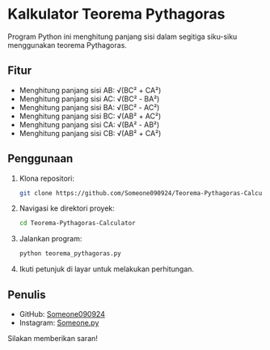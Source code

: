 # Kalkulator Teorema Pythagoras

Program Python ini menghitung panjang sisi dalam segitiga siku-siku menggunakan teorema Pythagoras.

## Fitur

- Menghitung panjang sisi AB: √(BC² + CA²)
- Menghitung panjang sisi AC: √(BC² - BA²)
- Menghitung panjang sisi BA: √(BC² - AC²)
- Menghitung panjang sisi BC: √(AB² + AC²)
- Menghitung panjang sisi CA: √(BA² - AB²)
- Menghitung panjang sisi CB: √(AB² + CA²)

## Penggunaan

1. Klona repositori:
    ```bash
    git clone https://github.com/Someone090924/Teorema-Pythagoras-Calculator.git
    ```

2. Navigasi ke direktori proyek:
    ```bash
    cd Teorema-Pythagoras-Calculator
    ```

3. Jalankan program:
    ```bash
    python teorema_pythagoras.py
    ```

4. Ikuti petunjuk di layar untuk melakukan perhitungan.

## Penulis

- GitHub: [Someone090924](https://github.com/Someone090924)
- Instagram: [Someone.py](https://www.instagram.com/Someone.py/)

Silakan memberikan saran!
